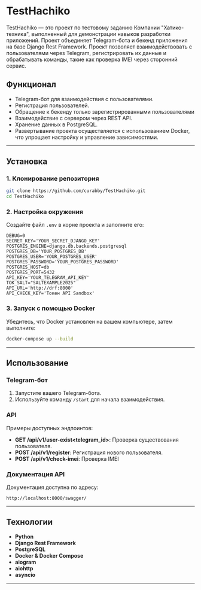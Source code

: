 # **TestHachiko**

TestHachiko — это проект по тестовому заданию Компании "Хатико-техника", выполненный для демонстрации навыков разработки приложений.
Проект объединяет Telegram-бота и бекенд приложения на базе Django Rest Framework. Проект позволяет взаимодействовать с пользователями через Telegram, регистрировать их данные и обрабатывать команды, такие как проверка IMEI через сторонний сервис.

## **Функционал**

- Telegram-бот для взаимодействия с пользователями.
- Регистрация пользователей.
- Обращение к бекенду только зарегистрированными пользователями
- Взаимодействие с сервером через REST API.
- Хранение данных в PostgreSQL.
- Развертывание проекта осуществляется с использованием Docker, что упрощает настройку и управление зависимостями.

---

## **Установка**

### **1. Клонирование репозитория**

```bash
git clone https://github.com/curabby/TestHachiko.git
cd TestHachiko
```

### **2. Настройка окружения**

Создайте файл `.env` в корне проекта и заполните его:

```env
DEBUG=0
SECRET_KEY='YOUR_SECRET_DJANGO_KEY'
POSTGRES_ENGINE=django.db.backends.postgresql
POSTGRES_DB='YOUR_POSTGRES_DB'
POSTGRES_USER='YOUR_POSTGRES_USER'
POSTGRES_PASSWORD='YOUR_POSTGRES_PASSWORD'
POSTGRES_HOST=db
POSTGRES_PORT=5432
API_KEY='YOUR_TELEGRAM_API_KEY'
TOK_SALT="SALTEXAMPLE2025"
API_URL='http://drf:8000'
API_CHECK_KEY='Токен API Sandbox'
```


### **3. Запуск с помощью Docker**

Убедитесь, что Docker установлен на вашем компьютере, затем выполните:

```bash
docker-compose up --build
```

---

## **Использование**

### **Telegram-бот**

1. Запустите вашего Telegram-бота.
2. Используйте команду `/start` для начала взаимодействия.

### **API**

Примеры доступных эндпоинтов:

- **GET /api/v1/user-exist<telegram_id>**: Проверка существования пользователя.
- **POST /api/v1/register**: Регистрация нового пользователя.
- **POST /api/v1/check-imei**: Проверка IMEI

### **Документация API**

Документация доступна по адресу:

```
http://localhost:8000/swagger/
```

---

## **Технологии**

- **Python**
- **Django Rest Framework**
- **PostgreSQL**
- **Docker & Docker Compose**
- **aiogram**
- **aiohttp**
- **asyncio**

---

